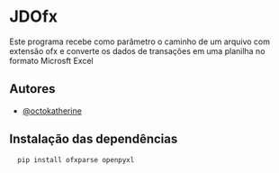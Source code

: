 # JDOfx

Este programa recebe como parâmetro o caminho de um arquivo com extensão ofx e converte os dados de transações em uma planilha no formato Microsft Excel


## Autores

- [@octokatherine](https://github.com/DuarteJD)


## Instalação das dependências


```bash
  pip install ofxparse openpyxl
```
    